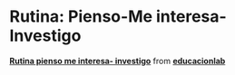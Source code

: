 # Rutina: Pienso-Me interesa-Investigo

**[Rutina pienso me interesa- investigo](//www.slideshare.net/educacionlab/rutina-pienso-me-interesa-investigo "Rutina pienso me interesa- investigo")** from **[educacionlab](//www.slideshare.net/educacionlab)**